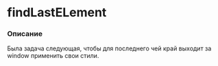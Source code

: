 # findLastELement

### Описание
<p>Была задача следующая, чтобы для последнего чей край выходит за window применить свои стили.</p>
